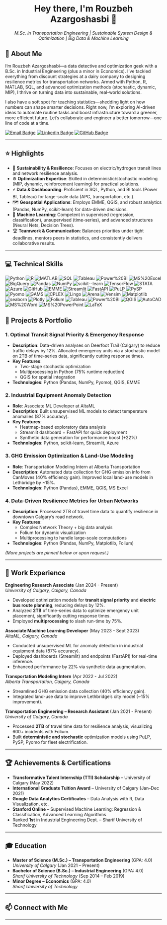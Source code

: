 <!-- 
  ================================================================
  GITHUB PROFILE README 
  ================================================================
  Author: Rouzbeh Azargoshasbi
  Instructions:
   1. Copy this template into your README.md in your [username]/[username] repo.
   2. Replace placeholders ([YOUR_GITHUB_USERNAME] etc.) as needed.
   3. Add or remove sections as you see fit!
  ================================================================
-->

<!-- Hero Section / Introduction -->
<h1 align="center">Hey there, I'm Rouzbeh Azargoshasbi 👋</h1>

<p align="center">
  <em>
    M.Sc. in Transportation Engineering | Sustainable System Design & Optimization | Big Data & Machine Learning
  </em>
</p>

<!-- Profile Views (Optional) --
<p align="center">
  <img src="https://komarev.com/ghpvc/?username=[YOUR_GITHUB_USERNAME]&style=flat-square" alt="Profile Views" />
</p>

-->

## :wave: About Me
I’m Rouzbeh Azargoshasbi—a data detective and optimization geek with a B.Sc. in Industrial Engineering (plus a minor in Economics). I’ve tackled everything from discount strategies at a dairy company to designing resilience metrics for transportation networks. Armed with Python, R, MATLAB, SQL, and advanced optimization methods (stochastic, dynamic, MIP), I thrive on turning data into sustainable, real-world solutions.

I also have a soft spot for teaching statistics—shedding light on how numbers can shape smarter decisions. Right now, I’m exploring AI-driven ideas to automate routine tasks and boost infrastructure toward a greener, more efficient future. Let’s collaborate and engineer a better tomorrow—one line of code at a time.

[![Email Badge](https://img.shields.io/badge/Email-D14836?style=flat&logo=gmail&logoColor=white)](mailto:roozbeh.azargoshasbi@gmail.com)
[![LinkedIn Badge](https://img.shields.io/badge/-LinkedIn-0077B5?style=flat&logo=linkedin&logoColor=white)](https://www.linkedin.com/in/rouzbeh-azargoshasbi/)
[![GitHub Badge](https://img.shields.io/badge/-GitHub-181717?style=flat&logo=github&logoColor=white)](https://github.com/rouzbeh-az)

---

## :star: Highlights

- 🌱 **Sustainability & Resilience**: Focuses on electric/hydrogen transit lines and network resilience analysis.
- ⚙️ **Optimization Expertise**: Skilled in deterministic/stochastic modeling (MIP, dynamic, reinforcement learning) for practical solutions.
- ⚡ **Data & Dashboarding**: Proficient in SQL, Python, and BI tools (Power BI, Tableau) for large-scale data (APC, transportation, etc.).
- 🗺️ **Geospatial Applications**: Employs EMME, QGIS, and robust analytics (Pandas, NumPy, scikit-learn) for data-driven decisions.
- 🤖 **Machine Learning**: Competent in supervised (regression, classification), unsupervised (time-series), and advanced structures (Neural Nets, Decision Trees).
- 🏆 **Teamwork & Communication**: Balances priorities under tight deadlines, mentors peers in statistics, and consistently delivers collaborative results.



---

## :computer: Technical Skills
![Python](https://img.shields.io/badge/Python-3776AB?style=flat&logo=python&logoColor=white)
![R](https://img.shields.io/badge/R-276DC3?style=flat&logo=r&logoColor=white)
![MATLAB](https://img.shields.io/badge/MATLAB-0076A8?style=flat&logo=MathWorks&logoColor=white)
![SQL](https://img.shields.io/badge/SQL-4479A1?style=flat&logo=MySQL&logoColor=white)
![Tableau](https://img.shields.io/badge/Tableau-E97627?style=flat&logo=Tableau&logoColor=white)
![Power%20BI](https://img.shields.io/badge/Power%20BI-F2C811?style=flat&logo=Power%20BI&logoColor=black)
![MS%20Excel](https://img.shields.io/badge/MS%20Excel-217346?style=flat&logo=microsoft-excel&logoColor=white)
![BigQuery](https://img.shields.io/badge/BigQuery-4285F4?style=flat&logo=google-cloud&logoColor=white)
![Pandas](https://img.shields.io/badge/Pandas-150458?style=flat&logo=pandas&logoColor=white)
![NumPy](https://img.shields.io/badge/NumPy-013243?style=flat&logo=numpy&logoColor=white)
![scikit--learn](https://img.shields.io/badge/scikit--learn-F7931E?style=flat&logo=scikit-learn&logoColor=white)
![TensorFlow](https://img.shields.io/badge/TensorFlow-FF6F00?style=flat&logo=TensorFlow&logoColor=white)
![STATA](https://img.shields.io/badge/STATA-1E90FF?style=flat&logoColor=white)
![Azure](https://img.shields.io/badge/Azure-0078D4?style=flat&logo=Microsoft-Azure&logoColor=white)
![GitHub](https://img.shields.io/badge/GitHub-181717?style=flat&logo=github&logoColor=white)
![EMME](https://img.shields.io/badge/EMME-0975B7?style=flat)
![Streamlit](https://img.shields.io/badge/Streamlit-FF4B4B?style=flat&logo=Streamlit&logoColor=white)
![FastAPI](https://img.shields.io/badge/FastAPI-009688?style=flat&logo=fastapi&logoColor=white)
![PuLP](https://img.shields.io/badge/PuLP-3776AB?style=flat&logo=python&logoColor=white)
![PySP](https://img.shields.io/badge/PySP-3776AB?style=flat&logo=python&logoColor=white)
![Pyomo](https://img.shields.io/badge/Pyomo-3776AB?style=flat&logo=python&logoColor=white)
![GAMS](https://img.shields.io/badge/GAMS-1f425f?style=flat)
![CPLEX](https://img.shields.io/badge/CPLEX-005386?style=flat)
![Lingo](https://img.shields.io/badge/Lingo-2C2255?style=flat)
![Arena](https://img.shields.io/badge/Arena-007AAE?style=flat)
![Vensim](https://img.shields.io/badge/Vensim-2C2255?style=flat)
![Matplotlib](https://img.shields.io/badge/Matplotlib-11557C?style=flat&logo=python&logoColor=white)
![seaborn](https://img.shields.io/badge/seaborn-11557C?style=flat&logo=python&logoColor=white)
![Plotly](https://img.shields.io/badge/Plotly-239120?style=flat&logo=plotly&logoColor=white)
![Folium](https://img.shields.io/badge/Folium-009639?style=flat)
![Tableau](https://img.shields.io/badge/Tableau-E97627?style=flat&logo=Tableau&logoColor=white)
![Power%20BI](https://img.shields.io/badge/Power%20BI-F2C811?style=flat&logo=Power%20BI&logoColor=black)
![QGIS](https://img.shields.io/badge/QGIS-589632?style=flat&logo=qgis&logoColor=white)
![AutoCAD](https://img.shields.io/badge/AutoCAD-0696D7?style=flat&logo=autodesk&logoColor=white)
![MS%20Word](https://img.shields.io/badge/MS%20Word-2B579A?style=flat&logo=microsoft-word&logoColor=white)
![MS%20PowerPoint](https://img.shields.io/badge/MS%20PowerPoint-B7472A?style=flat&logo=microsoft-powerpoint&logoColor=white)
![LaTeX](https://img.shields.io/badge/LaTeX-008080?style=flat&logo=latex&logoColor=white)

## :memo: Projects & Portfolio

### 1. Optimal Transit Signal Priority & Emergency Response
- **Description**: Data-driven analyses on Deerfoot Trail (Calgary) to reduce traffic delays by 12%. Allocated emergency units via a stochastic model on 2TB of time-series data, significantly cutting response times.  
- **Key Features**:  
  - Two-stage stochastic optimization  
  - Multiprocessing in Python (75% runtime reduction)  
  - QGIS for spatial integration  
- **Technologies**: Python (Pandas, NumPy, Pyomo), QGIS, EMME

### 2. Industrial Equipment Anomaly Detection
- **Role**: Associate ML Developer at AltaML  
- **Description**: Built unsupervised ML models to detect temperature anomalies (87% accuracy).  
- **Key Features**:  
  - Heatmap-based exploratory data analysis  
  - Streamlit dashboard + FastAPI for quick deployment  
  - Synthetic data generation for performance boost (+22%)  
- **Technologies**: Python, scikit-learn, Streamlit, Azure

### 3. GHG Emission Optimization & Land-Use Modeling
- **Role**: Transportation Modeling Intern at Alberta Transportation  
- **Description**: Automated data collection for GHG emission info from CanMoves (40% efficiency gain). Improved local land-use models in Lethbridge by ~15%.  
- **Technologies**: Python (Pandas), EMME, QGIS, MS Excel

### 4. Data-Driven Resilience Metrics for Urban Networks
- **Description**: Processed 2TB of travel time data to quantify resilience in downtown Calgary’s road network.  
- **Key Features**:  
  - Complex Network Theory + big data analysis  
  - Folium for dynamic visualization  
  - Multiprocessing to handle large-scale computations  
- **Technologies**: Python (Pandas, NumPy, Matplotlib, Folium)

*(More projects are pinned below or upon request.)*

---

## :office: Work Experience

**Engineering Research Associate** (Jan 2024 - Present)  
_University of Calgary, Calgary, Canada_  
- Developed optimization models for **transit signal priority** and **electric bus route planning**, reducing delays by 12%.  
- Analyzed **2TB** of time-series data to optimize emergency unit placement, significantly cutting response times.  
- Employed **multiprocessing** to slash run-time by 75%.

**Associate Machine Learning Developer** (May 2023 - Sept 2023)  
_AltaML, Calgary, Canada_  
- Conducted unsupervised ML for anomaly detection in industrial equipment data (87% accuracy).  
- Deployed dashboards (Streamlit) and endpoints (FastAPI) for real-time inference.  
- Enhanced performance by 22% via synthetic data augmentation.

**Transportation Modeling Intern** (Apr 2022 - Jul 2022)  
_Alberta Transportation, Calgary, Canada_  
- Streamlined GHG emission data collection (40% efficiency gain).  
- Integrated land-use data to improve Lethbridge’s city model (~15% improvement).  

**Transportation Engineering – Research Assistant** (Jan 2021 - Present)  
_University of Calgary, Canada_  
- Processed **2TB** of travel time data for resilience analysis, visualizing 600+ incidents with Folium.  
- Built **deterministic and stochastic** optimization models using PuLP, PySP, Pyomo for fleet electrification.

---

## :trophy: Achievements & Certifications
- **Transformative Talent Internship (TTI) Scholarship** – University of Calgary (May 2022)  
- **International Graduate Tuition Award** – University of Calgary (Jan–Dec 2021)  
- **Google Data Analytics Certificates** – Data Analysis with R, Data Visualization, etc.  
- **Stanford Online** – Supervised Machine Learning: Regression & Classification, Advanced Learning Algorithms  
- Ranked **1st** in Industrial Engineering Dept. – Sharif University of Technology  

---

## :mortar_board: Education
- **Master of Science (M.Sc.) – Transportation Engineering** (GPA: 4.0)  
  _University of Calgary_ (Jan 2021 – Present)  
- **Bachelor of Science (B.Sc.) – Industrial Engineering** (GPA: 4.0)  
  _Sharif University of Technology_ (Sep 2014 – Feb 2019)  
- **Minor Degree – Economics** (GPA: 4.0)  
  _Sharif University of Technology_

---

## :mailbox: Connect with Me



---
<!--
## :bar_chart: GitHub Stats (Optional)

<p align="center">
  <img src="https://github-readme-stats.vercel.app/api?username=[YOUR_GITHUB_USERNAME]&show_icons=true&theme=radical" height="150" alt="GitHub stats" />
  <img src="https://github-readme-s
-->
